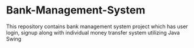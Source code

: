 # Bank-Management-System
This repository contains bank management system project which has user login, signup along with individual money transfer system utilizing Java Swing
